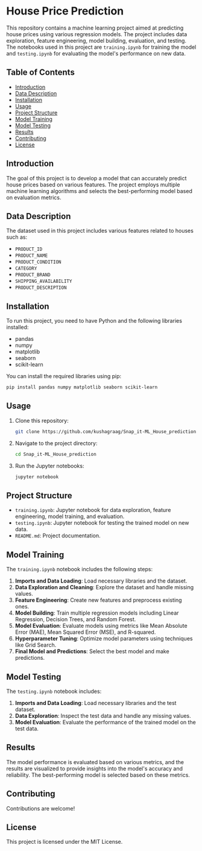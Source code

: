 # House Price Prediction

This repository contains a machine learning project aimed at predicting house prices using various regression models. The project includes data exploration, feature engineering, model building, evaluation, and testing. The notebooks used in this project are `training.ipynb` for training the model and `testing.ipynb` for evaluating the model's performance on new data.

## Table of Contents

- [Introduction](#introduction)
- [Data Description](#data-description)
- [Installation](#installation)
- [Usage](#usage)
- [Project Structure](#project-structure)
- [Model Training](#model-training)
- [Model Testing](#model-testing)
- [Results](#results)
- [Contributing](#contributing)
- [License](#license)

## Introduction

The goal of this project is to develop a model that can accurately predict house prices based on various features. The project employs multiple machine learning algorithms and selects the best-performing model based on evaluation metrics.

## Data Description

The dataset used in this project includes various features related to houses such as:
- `PRODUCT_ID`
- `PRODUCT_NAME`
- `PRODUCT_CONDITION`
- `CATEGORY`
- `PRODUCT_BRAND`
- `SHIPPING_AVAILABILITY`
- `PRODUCT_DESCRIPTION`

## Installation

To run this project, you need to have Python and the following libraries installed:
- pandas
- numpy
- matplotlib
- seaborn
- scikit-learn

You can install the required libraries using pip:
```sh
pip install pandas numpy matplotlib seaborn scikit-learn
```

## Usage

1. Clone this repository:
   ```sh
   git clone https://github.com/kushagraag/Snap_it-ML_House_prediction.git
    ```
2. Navigate to the project directory:
    ```sh
    cd Snap_it-ML_House_prediction
    ```
3. Run the Jupyter notebooks:
    ```sh
    jupyter notebook
    ```

## Project Structure

- `training.ipynb`: Jupyter notebook for data exploration, feature engineering, model training, and evaluation.
- `testing.ipynb`: Jupyter notebook for testing the trained model on new data.
- `README.md`: Project documentation.

## Model Training

The `training.ipynb` notebook includes the following steps:

1. **Imports and Data Loading**: Load necessary libraries and the dataset.
2. **Data Exploration and Cleaning**: Explore the dataset and handle missing values.
3. **Feature Engineering**: Create new features and preprocess existing ones.
4. **Model Building**: Train multiple regression models including Linear Regression, Decision Trees, and Random Forest.
5. **Model Evaluation**: Evaluate models using metrics like Mean Absolute Error (MAE), Mean Squared Error (MSE), and R-squared.
6. **Hyperparameter Tuning**: Optimize model parameters using techniques like Grid Search.
7. **Final Model and Predictions**: Select the best model and make predictions.

## Model Testing

The `testing.ipynb` notebook includes:

1. **Imports and Data Loading**: Load necessary libraries and the test dataset.
2. **Data Exploration**: Inspect the test data and handle any missing values.
3. **Model Evaluation**: Evaluate the performance of the trained model on the test data.

## Results

The model performance is evaluated based on various metrics, and the results are visualized to provide insights into the model's accuracy and reliability. The best-performing model is selected based on these metrics.

## Contributing

Contributions are welcome!

## License

This project is licensed under the MIT License.
